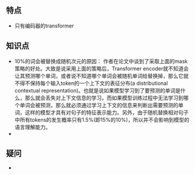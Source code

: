 ## 特点
- 只有编码器的transformer

## 知识点
- 10%的词会被替换成随机次元的原因：
作者在论文中谈到了采取上面的mask策略的好处。大致是说采用上面的策略后，Transformer encoder就不知道会让其预测哪个单词，或者说不知道哪个单词会被随机单词给替换掉，那么它就不得不保持每个输入token的一个上下文的表征分布(a distributional contextual representation)。也就是说如果模型学习到了要预测的单词是什么，那么就会丢失对上下文信息的学习，而如果模型训练过程中无法学习到哪个单词会被预测，那么就必须通过学习上下文的信息来判断出需要预测的单词，这样的模型才具有对句子的特征表示能力。另外，由于随机替换相对句子中所有tokens的发生概率只有1.5%(即15%的10%)，所以并不会影响到模型的语言理解能力。
- 

## 疑问
- 